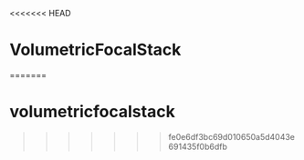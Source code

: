 <<<<<<< HEAD
# VolumetricFocalStack
=======
# volumetricfocalstack
>>>>>>> fe0e6df3bc69d010650a5d4043e691435f0b6dfb
